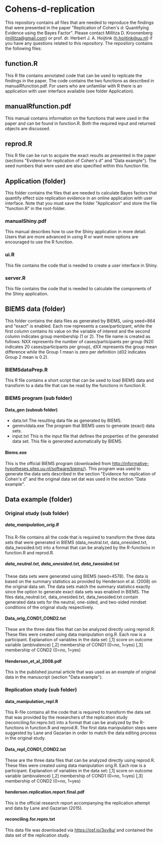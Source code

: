 # Cohens-d-replication
This repository contains all files that are needed to reproduce the findings that were presented in the paper "Replication of Cohen's d: Quantifying Evidence using the Bayes Factor". Please contact Millitza D. Kroonenberg (millitza@gmail.com) or prof. dr. Herbert J. A. Hoijtink (h.hoijtink@uu.nl) if you have any questions related to this repository. The repository contains the following files:
## function.R
This R file contains annotated code that can be used to replicate the findings in the paper. The code contains the two functions as described in manualRfunction.pdf. For users who are unfamiliar with R there is an application with user interface available (see folder Application).
## manualRfunction.pdf
This manual contains information on the functions that were used in the paper and can be found in function.R. Both the required input and returned objects are discussed.
## reprod.R
This R file can be run to acquire the exact results as presented in the paper (sections "Evidence for replication of Cohen's d" and "Data example"). The seed numbers that were used are also specified within this function file.

## Application (folder)
This folder contains the files that are needed to calculate Bayes factors that quantify effect size replication evidence in an online application with user interface. Note that you must save the folder "Application" and store the file "function.R" in the root-folder.
### manualShiny.pdf
This manual describes how to use the Shiny application in more detail. Users that are more advanced in using R or want more options are encouraged to use the R function.
### ui.R
This file contains the code that is needed to create a user interface in Shiny.
### server.R
This file contains the code that is needed to calculate the components of the Shiny application.

## BIEMS data (folder)
This folder contains the data files as generated by BIEMS, using seed=864 and "exact" is enabled. Each row represents a case/participant, while the first column contains its value on the variable of interest and the second column indicates group membership (1 or 2). The file name is created as follows: NXX represents the number of cases/participants per group (N20 indicates 20 cases/participants per group), dXX represents the group mean difference while the Group 1 mean is zero per definition (d02 indicates Group 2 mean is 0.2).
### BIEMSdataPrep.R
This R file contains a short script that can be used to load BIEMS data and transform to a data file that can be read by the functions in function.R.
### BIEMS program (sub folder)
#### Data_gen (subsub folder)
- data.txt
The resulting data file as generated by BIEMS.
- genmvldata.exe
The program that BIEMS uses to generate (exact) data sets.
- input.txt
This is the input file that defines the properties of the generated data set. This file is generated automatically by BIEMS.
#### Biems.exe
This is the official BIEMS program (downloaded from http://informative-hypotheses.sites.uu.nl/software/biems/). This program was used to generate the data sets described in the section "Evidence for replication of Cohen's d" and the original data set dat was used in the section "Data example".

## Data example (folder)
### Original study (sub folder)
##### data_manipulation_orig.R
This R-file contains all the code that is required to transform the three data sets that were generated in BIEMS (data_neutral.txt, data_onesided.txt, data_twosided.txt) into a format that can be analyzed by the R-functions in function.R and reprod.R.
##### data_neutral.txt, data_onesided.txt, data_twosided.txt
These data sets were generated using BIEMS (seed=4578). The data is based on the summary statistics as provided by Henderson et al. (2008) on the original data set. The data sets match the summary statistics exactly since the option to generate exact data sets was enabled in BIEMS. The files data_neutral.txt, data_onesided.txt, data_twosided.txt contain generated data sets for the neutral, one-sided, and two-sided mindset conditions of the original study respectively.
#### Data_orig_COND1_COND2.txt
These are the three data files that can be analyzed directly using reprod.R. These files were created using data manipulation orig.R.
Each row is a participant. Explanation of variables in the data set:
[,1]	score on outcome variable (ambivalence)
[,2]	membership of COND1 (0=no, 1=yes)
[,3]	membership of COND2 (0=no, 1=yes)
#### Henderson_et_al_2008.pdf
This is the published journal article that was used as an example of original data in the manuscript (section "Data example").
### Replication study (sub folder)
#### data_manipulation_repl.R
This R-file contains all the code that is required to transform the data set that was provided by the researchers of the replication study (reconciling.for.repro.txt) into a format that can be analyzed by the R-functions in function.R and reprod.R. The first data manipulation steps were suggested by Lane and Gazarian in order to match the data editing process in the original study.
#### Data_repl_COND1_COND2.txt
These are the three data files that can be analyzed directly using reprod.R. These files were created using data manipulation orig.R.
Each row is a participant. Explanation of variables in the data set:
[,1]	score on outcome variable (ambivalence)
[,2]	membership of COND1 (0=no, 1=yes)
[,3]	membership of COND2 (0=no, 1=yes)
#### henderson.replication.report.final.pdf
This is the official research report accompanying the replication attempt and data by Lane and Gazarian (2015).
#### reconciling.for.repro.txt
This data file was downloaded via https://osf.io/3xv8u/ and contained the data set of the replication study.

